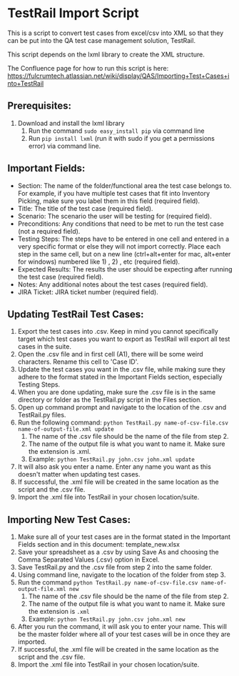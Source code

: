 # TestRail Import Script

This is a script to convert test cases from excel/csv into XML so that they can be put into the QA test case management solution, TestRail.

This script depends on the lxml library to create the XML structure.

The Confluence page for how to run this script is here: https://fulcrumtech.atlassian.net/wiki/display/QAS/Importing+Test+Cases+into+TestRail

## Prerequisites:
1. Download and install the lxml library 
	1. Run the command `sudo easy_install pip` via command line
	2. Run `pip install lxml` (run it with sudo if you get a permissions error) via command line.

## Important Fields:

- Section: The name of the folder/functional area the test case belongs to. For example, if you have multiple test cases that fit into Inventory Picking, make sure you label them in this field (required field).
- Title: The title of the test case (required field).
- Scenario: The scenario the user will be testing for (required field).
- Preconditions: Any conditions that need to be met to run the test case (not a required field).
- Testing Steps: The steps have to be entered in one cell and entered in a very specific format or else they will not import correctly. Place each step in the same cell, but on a new line (ctrl+alt+enter for mac, alt+enter for windows) numbered like 1) , 2) , etc (required field).
- Expected Results: The results the user should be expecting after running the test case (required field).
- Notes: Any additional notes about the test cases (required field).
- JIRA Ticket: JIRA ticket number (required field).

## Updating TestRail Test Cases:
1. Export the test cases into .csv. Keep in mind you cannot specifically target which test cases you want to export as TestRail will export all test cases in the suite.
2. Open the .csv file and in first cell (A1), there will be some weird characters. Rename this cell to 'Case ID'.
3. Update the test cases you want in the .csv file, while making sure they adhere to the format stated in the Important Fields section, especially Testing Steps.
4. When you are done updating, make sure the .csv file is in the same directory or folder as the TestRail.py script in the Files section.
5. Open up command prompt and navigate to the location of the .csv and TestRail.py files.
6. Run the following command: `python TestRail.py name-of-csv-file.csv name-of-output-file.xml update`
	1. The name of the .csv file should be the name of the file from step 2.
	2. The name of the output file is what you want to name it. Make sure the extension is .xml.
	3. Example: `python TestRail.py john.csv john.xml update`
7. It will also ask you enter a name. Enter any name you want as this doesn't matter when updating test cases.
8. If successful, the .xml file will be created in the same location as the script and the .csv file.
9. Import the .xml file into TestRail in your chosen location/suite.

## Importing New Test Cases:
1. Make sure all of your test cases are in the format stated in the Important Fields section and in this document: template_new.xlsx
2. Save your spreadsheet as a .csv by using Save As and choosing the Comma Separated Values (.csv) option in Excel.
3. Save TestRail.py and the .csv file from step 2 into the same folder.
4. Using command line, navigate to the location of the folder from step 3.
5. Run the command `python TestRail.py name-of-csv-file.csv name-of-output-file.xml new` 
	1. The name of the .csv file should be the name of the file from step 2.
	2. The name of the output file is what you want to name it. Make sure the extension is `.xml`
	3. Example: `python TestRail.py john.csv john.xml new`
6. After you run the command, it will ask you to enter your name. This will be the master folder where all of your test cases will be in once they are imported.
7. If successful, the .xml file will be created in the same location as the script and the .csv file.
8. Import the .xml file into TestRail in your chosen location/suite.